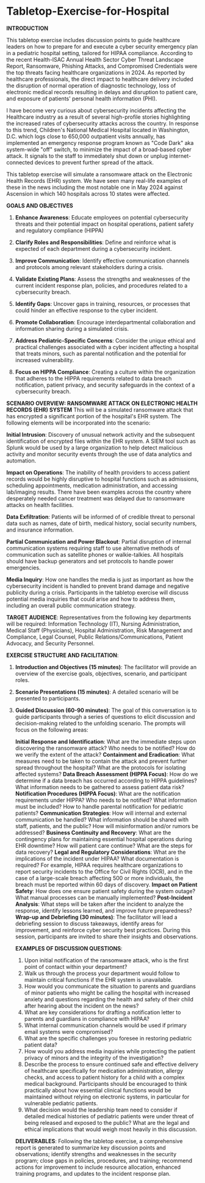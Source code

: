 # Tabletop-Exercise-for-Hospital
**INTRODUCTION**

This tabletop exercise includes discussion points to guide healthcare leaders on how to prepare for and execute a cyber security emergency plan in a pediatric hospital setting, tailored for HIPAA compliance. According to the recent Health-ISAC Annual Health Sector Cyber Threat Landscape Report, Ransomware, Phishing Attacks, and Compromised Credentials were the top threats facing healthcare organizations in 2024. As reported by healthcare professionals, the direct impact to healthcare delivery included the disruption of normal operation of diagnostic technology, loss of electronic medical records resulting in delays and disruption to patient care, and exposure of patients' personal health information (PHI). 

I have become very curious about cybersecurity incidents affecting the Healthcare industry as a result of several high-profile stories highlighting the increased rates of cybersecurity attacks across the country. In response to this trend, Children's National Medical Hospital located in Washington, D.C. which logs close to 650,000 outpatient visits annually, has implemented an emergency response program known as "Code Dark" aka system-wide "off" switch, to minimize the impact of a broad-based cyber attack. It signals to the staff to immediately shut down or unplug internet-connected devices to prevent further spread of the attack.

This tabletop exercise will simulate a ransomware attack on the Electronic Health Records (EHR) system. We have seen many real-life examples of these in the news including the most notable one in May 2024 against Ascension in which 140 hospitals across 10 states were affected. 

**GOALS AND OBJECTIVES**

1. **Enhance Awareness**: Educate employees on potential cybersecurity threats and their potential impact on hospital operations, patient safety and regulatory compliance (HIPPA)

2. **Clarify Roles and Responsibilities**: Define and reinforce what is expected of each department during a cybersecurity incident. 

3. **Improve Communication**: Identify effective communication channels and protocols among relevant stakeholders during a crisis. 

4. **Validate Existing Plans**: Assess the strengths and weaknesses of the current incident response plan, policies, and procedures related to a cybersecurity breach.

5. **Identify Gaps**: Uncover gaps in training, resources, or processes that could hinder an effective response to the cyber incident. 

6. **Promote Collaboration**: Encourage interdepartmental collaboration and information sharing during a simulated crisis. 

7. **Address Pediatric-Specific Concerns**: Consider the unique ethical and practical challenges associated with a cyber incident affecting a hospital that treats minors, such as parental 
   notification and the potential for increased vulnerability. 

8. **Focus on HIPPA Compliance**: Creating a culture within the organization that adheres to the HIPPA requirements related to data breach notification, patient privacy, and security safeguards in 
   the context of a cybersecurity breach.
   
  **SCENARIO OVERVIEW: RANSOMWARE ATTACK ON ELECTRONIC HEALTH RECORDS (EHR) SYSTEM**
  This will be a simulated ransomware attack that has encrypted a significant portion of the hospital's EHR system. The following elements will be incorporated into the scenario:

  **Initial Intrusion**: Discovery of unusual network activity and the subsequent identification of encrypted files within the EHR system. A SIEM tool such as Splunk would be used by a large 
  organization to help detect malicious activity and monitor security events through the use of data analytics and automation. 

  **Impact on Operations**: The inability of health providers to access patient records would be highly disruptive to hospital functions such as admissions, scheduling appointments, medication
  administration, and accessing lab/imaging results. There have been examples across the country where desperately needed cancer treatment was delayed due to ransomware attacks on health 
  facilities. 

  **Data Exfiltration**: Patients will be informed of of credible threat to personal data such as names, date of birth, medical history, social security numbers, and insurance information. 

  **Partial Communication and Power Blackout**: Partial disruption of internal communication systems requiring staff to  use alternative methods of communication such as satellite phones or 
    walkie-talkies. All hospitals should have backup generators and set protocols to handle power emergencies. 

  **Media Inquiry**: How one handles the media is just as important as how the cybersecurity incident is handled to prevent brand damage and negative publicity during a crisis. Participants in the   tabletop exercise will discuss potential media inquiries that could arise and how to address them, including an overall public communication strategy. 

  **TARGET AUDIENCE**: 
   Representatives from the following key departments will be required: Information Technology (IT), Nursing Administration, Medical Staff (Physicians), Hospital Administration, Risk Management
   and Compliance, Legal Counsel, Public Relations/Communications, Patient Advocacy, and Security Personnel. 

   **EXERCISE STRUCTURE AND FACILITATION**: 

   1. **Introduction and Objectives (15 minutes)**: The facilitator will provide an overview of the exercise goals, objectives, scenario, and participant roles.
   2. **Scenario Presentations (15 minutes)**: A detailed scenario will be presented to participants.
   3. **Guided Discussion (60-90 minutes)**: The goal of this conversation is to guide participants through a series of questions to elicit discussion and decision-making related to the unfolding
      scenario. The prompts will focus on the following areas:

      **Initial Response and Identification**: What are the immediate steps upon discovering the ransomware attack? Who needs to be notified? How do we verify the extent of the attack?
      **Containment and Eradication**: What measures need to be taken to contain the attack and prevent further spread throughout the hospital? What are the protocols for isolating affected 
      systems?
      **Data Breach Assessment (HIPPA Focus)**: How do we determine if a data breach has occurred according to HIPPA guidelines? What information needs to be gathered to assess patient data risk?
      **Notification Procedures (HIPPA Focus)**: What are the notification requirements under HIPPA? Who needs to be notified? What information must be included? How to handle parental 
      notification for pediatric patients?
      **Communication Strategies**: How will internal and external communication be handled? What information should be shared with staff, patients, and the public? How will misinformation and/or
      rumors be addressed?
      **Business Continuity and Recovery**: What are the contingency plans for maintaining essential hospital operations during EHR downtime? How will patient care continue? What are the steps
      for data recovery?
      **Legal and Regulatory Considerations**: What are the implications of the incident under HIPAA? What documentation is required? For example, HIPAA requires healthcare organizations to report 
      security incidents to the Office for Civil Rights (OCR), and in the case of a large-scale breach affecting 500 or more individuals, the breach must be reported within 60 days of discovery.
      **Impact on Patient Safety**: How does one ensure patient safety during the system outage? What manual processes can be manually implemented?
      **Post-Incident Analysis**: What steps will be taken after the incident to analyze the response, identify lessons learned, and improve future preparedness?
      **Wrap-up and Debriefing (30 minutes)**: The facilitator will lead a debriefing session to discuss takeaways, identify areas for improvement, and reinforce cyber security best practices. 
       During this session, participants are invited to share their insights and observations.

      **EXAMPLES OF DISCUSSION QUESTIONS**:

      1. Upon initial notification of the ransomware attack, who is the first point of contact within your department?
      2. Walk us through the process your department would follow to maintain critical functions if the EHR system is unavailable.
      3. How would you communicate the situation to parents and guardians of minor patients who might be calling the hospital with increased anxiety and questions regarding the health and
         safety of their child after hearing about the incident on the news?
      4. What are key considerations for drafting a notification letter to parents and guardians in compliance with HIPAA?
      5. What internal communication channels would be used if primary email systems were compromised?
      6. What are the specific challenges you foresee in restoring pediatric patient data?
      7. How would you address media inquiries while protecting the patient privacy of minors and the integrity of the investigation?
      8. Describe the process to ensure continued safe and effective delivery of healthcare specifically for medication administration, allergy checks, and access to patient history for a child 
         with a complex medical background. Participants should be encouraged to think practically about how essential clinical functions would be maintained without relying on electronic systems, 
         in particular for vulnerable pediatric patients. 
      9. What decision would the leadership team need to consider if detailed medical histories of pediatric patients were under threat of being released and exposed to the public? What are the 
         legal and ethical implications that would weigh most heavily in this discussion.
      

      **DELIVERABLES**: Following the tabletop exercise, a comprehensive report is generated to summarize key discussion points and observations; identify strengths and weaknesses in the security 
        program; close gaps in policies, procedures, and training; recommend actions for improvement to include resource allocation, enhanced training programs, and updates to the incident 
        response plan.
      
  

 

